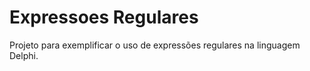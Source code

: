 # Expressoes Regulares
Projeto para exemplificar o uso de expressões regulares na linguagem Delphi.
